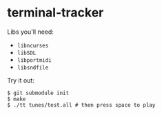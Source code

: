 terminal-tracker
================

Libs you'll need:
- `libncurses`
- `libSDL`
- `libportmidi`
- `libsndfile`

Try it out:

	$ git submodule init
	$ make
	$ ./tt tunes/test.all # then press space to play
